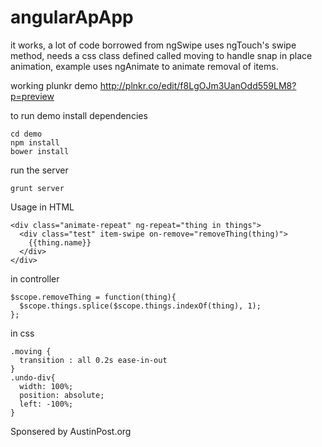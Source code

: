 angularApApp
============

it works, a lot of code borrowed from ngSwipe
uses ngTouch's swipe method,
needs a css class defined called moving to handle snap in place animation,
example uses ngAnimate to animate removal of items.

working plunkr demo
http://plnkr.co/edit/f8LgOJm3UanOdd559LM8?p=preview

to run demo install dependencies
```
cd demo
npm install
bower install
```
run the server
```
grunt server
```

Usage
in HTML
```
<div class="animate-repeat" ng-repeat="thing in things">
  <div class="test" item-swipe on-remove="removeThing(thing)">
    {{thing.name}}
  </div>
</div>
```

in controller
```
$scope.removeThing = function(thing){
  $scope.things.splice($scope.things.indexOf(thing), 1);
};
```

in css

```
.moving {
  transition : all 0.2s ease-in-out
}
.undo-div{
  width: 100%;
  position: absolute;
  left: -100%;
}
```

Sponsered by AustinPost.org
